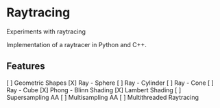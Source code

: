 # Raytracing
Experiments with raytracing

Implementation of a raytracer in Python and C++. 

## Features
[ ] Geometric Shapes
  [X] Ray - Sphere
  [ ] Ray - Cylinder
  [ ] Ray - Cone
  [ ] Ray - Cube
[X] Phong - Blinn Shading
[X] Lambert Shading
[ ] Supersampling AA 
[ ] Multisampling AA
[ ] Multithreaded Raytracing 

